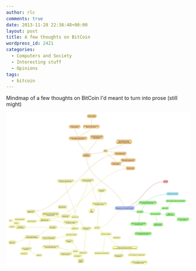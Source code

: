 ```yaml
---
author: rlc
comments: true
date: 2013-11-28 22:38:48+00:00
layout: post
title: A few thoughts on BitCoin
wordpress_id: 2421
categories:
  - Computers and Society
  - Interesting stuff
  - Opinions
tags:
  - bitcoin
---
```


Mindmap of a few thoughts on BitCoin I'd meant to turn into prose (still might)

<!--more-->

[![20131128-173715.jpg](/assets/2013/11/20131128-173715.jpg)](/assets/2013/11/20131128-173715.jpg)
